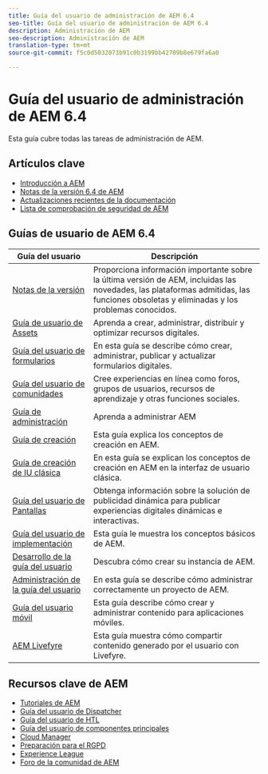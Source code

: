 ```yaml
---
title: Guía del usuario de administración de AEM 6.4
seo-title: Guía del usuario de administración de AEM 6.4
description: Administración de AEM
seo-description: Administración de AEM
translation-type: tm+mt
source-git-commit: f5c0d5032073b91c0b3199bb42709b8e679fa6a0

---
```



# Guía del usuario de administración de AEM 6.4

Esta guía cubre todas las tareas de administración de AEM.

## Artículos clave

* [Introducción a AEM](https://helpx.adobe.com/experience-manager/get-started.html)
* [Notas de la versión 6.4 de AEM](/help/release-notes/home.md)
* [Actualizaciones recientes de la documentación](https://helpx.adobe.com/experience-manager/documentation-updates.html)
* [Lista de comprobación de seguridad de AEM](/help/sites-administering/security-checklist.md)

## Guías de usuario de AEM 6.4

| Guía del usuario | Descripción |
|--- |---|
| [Notas de la versión](/help/release-notes/home.md) | Proporciona información importante sobre la última versión de AEM, incluidas las novedades, las plataformas admitidas, las funciones obsoletas y eliminadas y los problemas conocidos. |
| [Guía de usuario de Assets](/help/assets/home.md) | Aprenda a crear, administrar, distribuir y optimizar recursos digitales. |
| [Guía del usuario de formularios](/help/forms/home.md) | En esta guía se describe cómo crear, administrar, publicar y actualizar formularios digitales. |
| [Guía del usuario de comunidades](/help/communities/home.md) | Cree experiencias en línea como foros, grupos de usuarios, recursos de aprendizaje y otras funciones sociales. |
| [Guía de administración](/help/sites-administering/home.md) | Aprenda a administrar AEM |
| [Guía de creación](/help/sites-authoring/home.md) | Esta guía explica los conceptos de creación en AEM. |
| [Guía de creación de IU clásica](/help/sites-classic-ui-authoring/home.md) | En esta guía se explican los conceptos de creación en AEM en la interfaz de usuario clásica. |
| [Guía del usuario de Pantallas](/help/screens/home.md) | Obtenga información sobre la solución de publicidad dinámica para publicar experiencias digitales dinámicas e interactivas. |
| [Guía del usuario de implementación](/help/sites-deploying/home.md) | Esta guía le muestra los conceptos básicos de AEM. |
| [Desarrollo de la guía del usuario](/help/sites-developing/home.md) | Descubra cómo crear su instancia de AEM. |
| [Administración de la guía del usuario](/help/managing/home.md) | En esta guía se describe cómo administrar correctamente un proyecto de AEM. |
| [Guía del usuario móvil](/help/mobile/home.md) | Esta guía describe cómo crear y administrar contenido para aplicaciones móviles. |
| [AEM Livefyre](https://marketing.adobe.com/resources/help/en_US/livefyre/home.html) | Esta guía muestra cómo compartir contenido generado por el usuario con Livefyre. |

## Recursos clave de AEM

* [Tutoriales de AEM](https://helpx.adobe.com/experience-manager/kt/index/aem-6-4-videos.html)
* [Guía del usuario de Dispatcher](https://docs.adobe.com/content/help/en/experience-manager-dispatcher/using/dispatcher.html)
* [Guía del usuario de HTL](https://docs.adobe.com/content/help/en/experience-manager-htl/using/overview.html)
* [Guía del usuario de componentes principales](https://docs.adobe.com/content/help/en/experience-manager-core-components/using/introduction.html)
* [Cloud Manager](https://docs.adobe.com/content/help/en/experience-manager-cloud-manager/using/introduction-to-cloud-manager.html)
* [Preparación para el RGPD](/help/managing/data-protection-and-privacy.md)
* [Experience League](https://guided.adobe.com/?promoid=K42KVXHD&mv=other#solutions/experience-manager)
* [Foro de la comunidad de AEM](https://forums.adobe.com/community/experience-cloud/marketing-cloud/experience-manager)